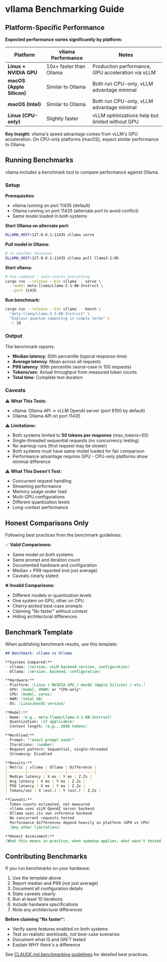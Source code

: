 # vllama Benchmarking Guide

## Platform-Specific Performance

**Expected performance varies significantly by platform:**

| Platform | vllama Performance | Notes |
|----------|-------------------|-------|
| **Linux + NVIDIA GPU** | 10x+ faster than Ollama | Production performance, GPU acceleration via vLLM |
| **macOS (Apple Silicon)** | Similar to Ollama | Both run CPU-only, vLLM advantage minimal |
| **macOS (Intel)** | Similar to Ollama | Both run CPU-only, vLLM advantage minimal |
| **Linux (CPU-only)** | Slightly faster | vLLM optimizations help but limited without GPU |

**Key Insight:** vllama's speed advantage comes from vLLM's GPU acceleration. On CPU-only platforms (macOS), expect similar performance to Ollama.

## Running Benchmarks

vllama includes a benchmark tool to compare performance against Ollama.

### Setup

**Prerequisites:**
- vllama running on port 11435 (default)
- Ollama running on port 11435 (alternate port to avoid conflict)
- Same model loaded in both systems

**Start Ollama on alternate port:**
```bash
OLLAMA_HOST=127.0.0.1:11435 ollama serve
```

**Pull model in Ollama:**
```bash
# In another terminal
OLLAMA_HOST=127.0.0.1:11435 ollama pull llama3.1:8b
```

**Start vllama:**
```bash
# One command - auto-starts everything
cargo run --release --bin vllama -- serve \
  --model meta-llama/Llama-3.1-8B-Instruct \
  --port 11435
```

**Run benchmark:**
```bash
cargo run --release --bin vllama -- bench \
  "meta-llama/Llama-3.1-8B-Instruct" \
  "Explain quantum computing in simple terms" \
  -i 10
```

### Output

The benchmark reports:
- **Median latency**: 50th percentile (typical response time)
- **Average latency**: Mean across all requests
- **P99 latency**: 99th percentile (worst-case in 100 requests)
- **Tokens/sec**: Actual throughput from measured token counts
- **Total time**: Complete test duration

### Caveats

⚠️ **What This Tests:**
- vllama: Ollama API → vLLM OpenAI server (port 8100 by default)
- Ollama: Ollama API on port 11435

⚠️ **Limitations:**
- Both systems limited to **50 tokens per response** (max_tokens=50)
- Single-threaded sequential requests (no concurrency testing)
- No warmup runs (first request may be slower)
- Both systems must have same model loaded for fair comparison
- Performance advantage requires GPU - CPU-only platforms show minimal difference

⚠️ **What This Doesn't Test:**
- Concurrent request handling
- Streaming performance
- Memory usage under load
- Multi-GPU configurations
- Different quantization levels
- Long-context performance

## Honest Comparisons Only

Following best practices from the benchmark guidelines:

✅ **Valid Comparisons:**
- Same model on both systems
- Same prompt and iteration count
- Documented hardware and configuration
- Median + P99 reported (not just average)
- Caveats clearly stated

❌ **Invalid Comparisons:**
- Different models or quantization levels
- One system on GPU, other on CPU
- Cherry-picked best-case prompts
- Claiming "Nx faster" without context
- Hiding architectural differences

## Benchmark Template

When publishing benchmark results, use this template:

```markdown
## Benchmark: vllama vs Ollama

**Systems Compared:**
- vllama: [version, vLLM backend version, configuration]
- Ollama: [version, backend, configuration]

**Hardware:**
- Platform: [Linux + NVIDIA GPU / macOS (Apple Silicon) / etc.]
- GPU: [model, VRAM] or "CPU-only"
- CPU: [model, cores]
- RAM: [total GB]
- OS: [Linux/macOS version]

**Model:**
- Name: [e.g., meta-llama/Llama-3.1-8B-Instruct]
- Quantization: [if applicable]
- Context length: [e.g., 2048 tokens]

**Workload:**
- Prompt: "[exact prompt used]"
- Iterations: [number]
- Request pattern: Sequential, single-threaded
- Streaming: Disabled

**Results:**
| Metric | vllama | Ollama | Difference |
|--------|--------|--------|------------|
| Median latency | X ms | Y ms | Z.Zx |
| Avg latency | X ms | Y ms | Z.Zx |
| P99 latency | X ms | Y ms | Z.Zx |
| Tokens/sec | X (est.) | Y (est.) | Z.Zx |

**Caveats:**
- Token counts estimated, not measured
- vllama uses vLLM OpenAI server backend
- Ollama uses its own inference backend
- No concurrent requests tested
- Performance differences depend heavily on platform (GPU vs CPU)
- [Any other limitations]

**Honest Assessment:**
[What this means in practice, when speedup applies, what wasn't tested]
```

## Contributing Benchmarks

If you run benchmarks on your hardware:

1. Use the template above
2. Report median and P99 (not just average)
3. Document all configuration details
4. State caveats clearly
5. Run at least 10 iterations
6. Include hardware specifications
7. Note any architectural differences

**Before claiming "Nx faster":**
- Verify same features enabled on both systems
- Test on realistic workloads, not best-case scenarios
- Document what IS and ISN'T tested
- Explain WHY there's a difference

See [CLAUDE.md benchmarking guidelines](https://github.com/nijaru/agent-contexts/blob/main/standards/AI_CODE_PATTERNS.md) for detailed best practices.
